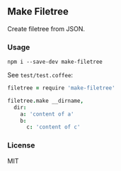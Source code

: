 
Make Filetree
----

Create filetree from JSON.

### Usage

```
npm i --save-dev make-filetree
```

See `test/test.coffee`:

```coffee
filetree = require 'make-filetree'

filetree.make __dirname,
  dir:
    a: 'content of a'
    b:
      c: 'content of c'
```

### License

MIT
